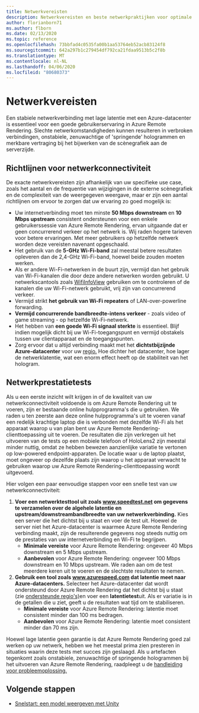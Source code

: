 ```yaml
---
title: Netwerkvereisten
description: Netwerkvereisten en beste netwerkpraktijken voor optimale ervaring
author: florianborn71
ms.author: flborn
ms.date: 02/13/2020
ms.topic: reference
ms.openlocfilehash: 73bbfad4c0535fa00b1aa53764eb52acb83124f8
ms.sourcegitcommit: 642a297b1c279454df792ca21fdaa9513b5c2f8b
ms.translationtype: MT
ms.contentlocale: nl-NL
ms.lasthandoff: 04/06/2020
ms.locfileid: "80680373"
---
```

# <a name="network-requirements"></a>Netwerkvereisten

Een stabiele netwerkverbinding met lage latentie met een Azure-datacenter is essentieel voor een goede gebruikerservaring in Azure Remote Rendering. Slechte netwerkomstandigheden kunnen resulteren in verbroken verbindingen, onstabiele, zenuwachtige of 'springende' hologrammen en merkbare vertraging bij het bijwerken van de scènegrafiek aan de serverzijde.

## <a name="guidelines-for-network-connectivity"></a>Richtlijnen voor netwerkconnectiviteit

De exacte netwerkvereisten zijn afhankelijk van uw specifieke use case, zoals het aantal en de frequentie van wijzigingen in de externe scènegrafiek en de complexiteit van de weergegeven weergave, maar er zijn een aantal richtlijnen om ervoor te zorgen dat uw ervaring zo goed mogelijk is:

* Uw internetverbinding moet ten minste **50 Mbps downstream** en **10 Mbps upstream** consistent ondersteunen voor een enkele gebruikerssessie van Azure Remote Rendering, ervan uitgaande dat er geen concurrerend verkeer op het netwerk is. Wij raden hogere tarieven voor betere ervaringen. Met meer gebruikers op hetzelfde netwerk worden deze vereisten navenant opgeschaald.
* Het gebruik van de **5-GHz Wi-Fi-band** zal meestal betere resultaten opleveren dan de 2,4-GHz Wi-Fi-band, hoewel beide zouden moeten werken.
* Als er andere Wi-Fi-netwerken in de buurt zijn, vermijd dan het gebruik van Wi-Fi-kanalen die door deze andere netwerken worden gebruikt. U netwerkscantools zoals [WifiInfoView](https://www.nirsoft.net/utils/wifi_information_view.html) gebruiken om te controleren of de kanalen die uw Wi-Fi-netwerk gebruikt, vrij zijn van concurrerend verkeer.
* Vermijd strikt **het gebruik van Wi-Fi repeaters** of LAN-over-powerline forwarding.
* **Vermijd concurrerende bandbreedte-intens verkeer** - zoals video of game streaming - op hetzelfde Wi-Fi-netwerk.
* Het hebben van **een goede Wi-Fi signaal sterkte** is essentieel. Blijf indien mogelijk dicht bij uw Wi-Fi-toegangspunt en vermijd obstakels tussen uw clientapparaat en de toegangspunten.
* Zorg ervoor dat u altijd verbinding maakt met het **dichtstbijzijnde Azure-datacenter** voor uw [regio.](regions.md) Hoe dichter het datacenter, hoe lager de netwerklatentie, wat een enorm effect heeft op de stabiliteit van het hologram.

## <a name="network-performance-tests"></a>Netwerkprestatietests

Als u een eerste inzicht wilt krijgen in of de kwaliteit van uw netwerkconnectiviteit voldoende is om Azure Remote Rendering uit te voeren, zijn er bestaande online hulpprogramma's die u gebruiken. We raden u ten zeerste aan deze online hulpprogramma's uit te voeren vanaf een redelijk krachtige laptop die is verbonden met dezelfde Wi-Fi als het apparaat waarop u van plan bent uw Azure Remote Rendering-clienttoepassing uit te voeren. De resultaten die zijn verkregen uit het uitvoeren van de tests op een mobiele telefoon of HoloLens2 zijn meestal minder nuttig, omdat ze hebben bewezen aanzienlijke variatie te vertonen op low-powered endpoint-apparaten. De locatie waar u de laptop plaatst, moet ongeveer op dezelfde plaats zijn waarop u het apparaat verwacht te gebruiken waarop uw Azure Remote Rendering-clienttoepassing wordt uitgevoerd.

Hier volgen een paar eenvoudige stappen voor een snelle test van uw netwerkconnectiviteit:

1. **Voer een netwerktesttool uit zoals www.speedtest.net om gegevens te verzamelen over de algehele latentie en upstream/downstreambandbreedte van uw netwerkverbinding.**
Kies een server die het dichtst bij u staat en voer de test uit. Hoewel de server niet het Azure-datacenter is waarmee Azure Remote Rendering verbinding maakt, zijn de resulterende gegevens nog steeds nuttig om de prestaties van uw internetverbinding en Wi-Fi te begrijpen.
   * **Minimale vereiste** voor Azure Remote Rendering: ongeveer 40 Mbps downstream en 5 Mbps upstream.
   * **Aanbevolen** voor Azure Remote Rendering: ongeveer 100 Mbps downstream en 10 Mbps upstream.
We raden aan om de test meerdere keren uit te voeren en de slechtste resultaten te nemen.
1. **Gebruik een tool zoals www.azurespeed.com dat latentie meet naar Azure-datacenters.** Selecteer het Azure-datacenter dat wordt ondersteund door Azure Remote Rendering dat het dichtst bij u staat (zie [ondersteunde regio's)](regions.md)en voer een **latentietest**uit. Als er variatie is in de getallen die u ziet, geeft u de resultaten wat tijd om te stabiliseren.
   * **Minimale vereiste** voor Azure Remote Rendering: latentie moet consistent minder dan 100 ms bedragen.
   * **Aanbevolen** voor Azure Remote Rendering: latentie moet consistent minder dan 70 ms zijn.

Hoewel lage latentie geen garantie is dat Azure Remote Rendering goed zal werken op uw netwerk, hebben we het meestal prima zien presteren in situaties waarin deze tests met succes zijn geslaagd.
Als u artefacten tegenkomt zoals onstabiele, zenuwachtige of springende hologrammen bij het uitvoeren van Azure Remote Rendering, raadpleegt u de [handleiding voor probleemoplossing.](../resources/troubleshoot.md)

## <a name="next-steps"></a>Volgende stappen

* [Snelstart: een model weergeven met Unity](../quickstarts/render-model.md)
